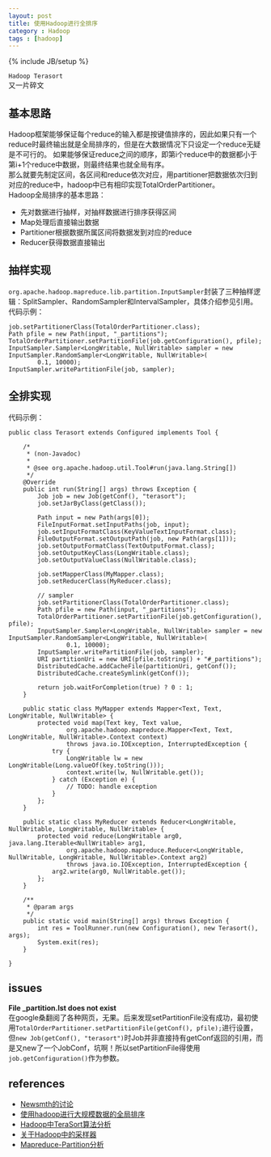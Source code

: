 ```yaml
---
layout: post
title: 使用Hadoop进行全排序
category : Hadoop
tags : [hadoop]
---
```

{% include JB/setup %}

`Hadoop Terasort`  
又一片碎文

## 基本思路
Hadoop框架能够保证每个reduce的输入都是按键值排序的，因此如果只有一个reduce时最终输出就是全局排序的，但是在大数据情况下只设定一个reduce无疑是不可行的。
如果能够保证reduce之间的顺序，即第i个reduce中的数据都小于第i+1个reduce中数据，则最终结果也就全局有序。  
那么就要先制定区间，各区间和reduce依次对应，用partitioner把数据依次归到对应的reduce中，hadoop中已有相印实现TotalOrderPartitioner。  
Hadoop全局排序的基本思路：  

+ 先对数据进行抽样，对抽样数据进行排序获得区间
+ Map处理后直接输出数据
+ Partitioner根据数据所属区间将数据发到对应的reduce
+ Reducer获得数据直接输出

## 抽样实现
`org.apache.hadoop.mapreduce.lib.partition.InputSampler`封装了三种抽样逻辑：SplitSampler、RandomSampler和IntervalSampler，具体介绍参见引用。代码示例：

	job.setPartitionerClass(TotalOrderPartitioner.class);
	Path pfile = new Path(input, "_partitions");
	TotalOrderPartitioner.setPartitionFile(job.getConfiguration(), pfile);
	InputSampler.Sampler<LongWritable, NullWritable> sampler = new InputSampler.RandomSampler<LongWritable, NullWritable>(
			0.1, 10000);
	InputSampler.writePartitionFile(job, sampler);


## 全排实现
代码示例：

	public class Terasort extends Configured implements Tool {
	
		/*
		 * (non-Javadoc)
		 * 
		 * @see org.apache.hadoop.util.Tool#run(java.lang.String[])
		 */
		@Override
		public int run(String[] args) throws Exception {
			Job job = new Job(getConf(), "terasort");
			job.setJarByClass(getClass());
	
			Path input = new Path(args[0]);
			FileInputFormat.setInputPaths(job, input);
			job.setInputFormatClass(KeyValueTextInputFormat.class);
			FileOutputFormat.setOutputPath(job, new Path(args[1]));
			job.setOutputFormatClass(TextOutputFormat.class);
			job.setOutputKeyClass(LongWritable.class);
			job.setOutputValueClass(NullWritable.class);
	
			job.setMapperClass(MyMapper.class);
			job.setReducerClass(MyReducer.class);
	
			// sampler
			job.setPartitionerClass(TotalOrderPartitioner.class);
			Path pfile = new Path(input, "_partitions");
			TotalOrderPartitioner.setPartitionFile(job.getConfiguration(), pfile);
			InputSampler.Sampler<LongWritable, NullWritable> sampler = new InputSampler.RandomSampler<LongWritable, NullWritable>(
					0.1, 10000);
			InputSampler.writePartitionFile(job, sampler);
			URI partitionUri = new URI(pfile.toString() + "#_partitions");
			DistributedCache.addCacheFile(partitionUri, getConf());
			DistributedCache.createSymlink(getConf());
	
			return job.waitForCompletion(true) ? 0 : 1;
		}
	
		public static class MyMapper extends Mapper<Text, Text, LongWritable, NullWritable> {
			protected void map(Text key, Text value,
					org.apache.hadoop.mapreduce.Mapper<Text, Text, LongWritable, NullWritable>.Context context)
					throws java.io.IOException, InterruptedException {
				try {
					LongWritable lw = new LongWritable(Long.valueOf(key.toString()));
					context.write(lw, NullWritable.get());
				} catch (Exception e) {
					// TODO: handle exception
				}
			};
		}
	
		public static class MyReducer extends Reducer<LongWritable, NullWritable, LongWritable, NullWritable> {
			protected void reduce(LongWritable arg0, java.lang.Iterable<NullWritable> arg1,
					org.apache.hadoop.mapreduce.Reducer<LongWritable, NullWritable, LongWritable, NullWritable>.Context arg2)
					throws java.io.IOException, InterruptedException {
				arg2.write(arg0, NullWritable.get());
			};
		}
	
		/**
		 * @param args
		 */
		public static void main(String[] args) throws Exception {
			int res = ToolRunner.run(new Configuration(), new Terasort(), args);
			System.exit(res);
		}
	
	}

## issues
**File \_partition.lst does not exist**  
在google桑翻阅了各种网页，无果。后来发现setPartitionFile没有成功，最初使用`TotalOrderPartitioner.setPartitionFile(getConf(), pfile);`进行设置，
但`new Job(getConf(), "terasort")`时Job并非直接持有getConf返回的引用，而是又new了一个JobConf，坑啊！所以setPartitionFile得使用`job.getConfiguration()`作为参数。


## references
+ [Newsmth的讨论](http://www.newsmth.net/nForum/#!article/Java/301680?p=1)
+ [使用hadoop进行大规模数据的全局排序 ](http://stblog.baidu-tech.com/?p=397)
+ [Hadoop中TeraSort算法分析](http://dongxicheng.org/mapreduce/hadoop-terasort-analyse/)
+ [关于Hadoop中的采样器](http://www.cnblogs.com/xuxm2007/archive/2012/03/04/2379143.html)
+ [Mapreduce-Partition分析](http://blog.oddfoo.net/2011/04/17/mapreduce-partition%E5%88%86%E6%9E%90-2/)
